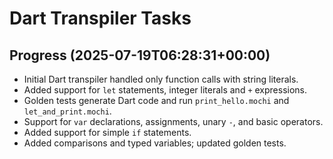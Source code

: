 # Dart Transpiler Tasks

## Progress (2025-07-19T06:28:31+00:00)
- Initial Dart transpiler handled only function calls with string literals.
- Added support for `let` statements, integer literals and `+` expressions.
- Golden tests generate Dart code and run `print_hello.mochi` and `let_and_print.mochi`.
- Support for `var` declarations, assignments, unary `-`, and basic operators.
- Added support for simple `if` statements.
- Added comparisons and typed variables; updated golden tests.
